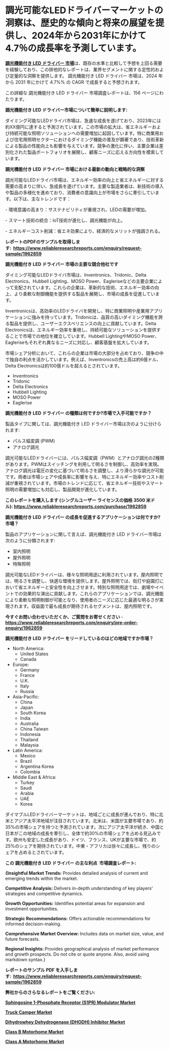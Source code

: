 <p><h1>調光可能なLEDドライバーマーケットの洞察は、歴史的な傾向と将来の展望を提供し、2024年から2031年にかけて4.7％の成長率を予測しています。</h1></p><p data-sourcepos="1:1-1:157"><strong><a href="https://www.reliableresearchreports.com/dimmable-led-driver-r1962859?utm_campaign=110&utm_medium=36&utm_source=Github&utm_content=ia&utm_term=18122024&utm_id=dimmable-led-driver">調光機能付き LED ドライバー 市場</a></strong>は、既存の水準と比較して予想を上回る需要を経験しており、この排他的なレポートは、業界セグメントに関する定性的および定量的な洞察を提供します。 調光機能付き LED ドライバー 市場は、2024 年から 2031 年にかけて 4.7%% の CAGR で成長すると予想されます。</p>
<p data-sourcepos="3:1-3:50">この詳細な 調光機能付き LED ドライバー 市場調査レポートは、156 ページにわたります。</p>
<p><strong>調光機能付き LED ドライバー市場について簡単に説明します:</strong></p>
<p><p>ダイミング可能なLEDドライバ市場は、急速な成長を遂げており、2023年には約XX億円に達すると予測されています。この市場の拡大は、省エネルギーおよび持続可能な照明ソリューションへの需要増加に起因しています。特に商業用および住宅用照明セクターにおけるダイミング機能の普及が顕著であり、技術革新による製品の性能向上も影響を与えています。競争の激化に伴い、主要企業は差別化された製品ポートフォリオを展開し、顧客ニーズに応える方向性を模索しています。</p></p>
<p><strong>調光機能付き LED ドライバー 市場における最新の動向と戦略的な洞察</strong></p>
<p><p>調光可能なLEDドライバ市場は、エネルギー効率の向上と省エネルギーに対する需要の高まりに伴い、急成長を遂げています。主要な製造業者は、新技術の導入や製品の多様化を進めており、消費者の意識向上が市場をさらに牽引しています。以下は、主なトレンドです：</p><p>- 環境意識の高まり：サステナビリティが重視され、LEDの需要が増加。</p><p>- スマート技術の統合：IoT技術が進化し、調光機能が向上。</p><p>- エネルギーコスト削減：省エネ効果により、経済的なメリットが強調される。</p></p>
<p><strong>レポートのPDFのサンプルを取得します</strong><strong>:&nbsp;&nbsp;<a href="https://www.reliableresearchreports.com/enquiry/request-sample/1962859?utm_campaign=110&utm_medium=36&utm_source=Github&utm_content=ia&utm_term=18122024&utm_id=dimmable-led-driver">https://www.reliableresearchreports.com/enquiry/request-sample/1962859</a></strong></p>
<p><strong>調光機能付き LED ドライバー 市場の主要な競合他社です</strong></p>
<p><p>ダイミング可能なLEDドライバ市場は、Inventronics、Tridonic、Delta Electronics、Hubbell Lighting、MOSO Power、Eagleriseなどの主要企業によって支配されています。これらの企業は、革新的な技術、エネルギー効率の向上、より柔軟な制御機能を提供する製品を展開し、市場の成長を促進しています。</p><p>Inventronicsは、高効率のLEDドライバを開発し、特に商業照明や産業用アプリケーションに強みを持っています。Tridonicは、品質の高いダイミング機能を誇る製品を提供し、ユーザーエクスペリエンスの向上に貢献しています。Delta Electronicsは、エネルギー効率を重視し、持続可能なソリューションを提供することで市場での地位を確立しています。Hubbell LightingやMOSO Power、Eagleriseもそれぞれ異なるニーズに対応し、顧客基盤を拡大しています。</p><p>市場シェア分析において、これらの企業は市場の大部分を占めており、競争の中で独自の利点を活かしています。例えば、Inventronicsの売上高は約6億ドル、Delta Electronicsは約100億ドルを超えるとされています。</p></p>
<p><ul><li>Inventronics</li><li>Tridonic</li><li>Delta Electronics</li><li>Hubbell Lighting</li><li>MOSO Power</li><li>Eaglerise</li></ul></p>
<p><strong>調光機能付き LED ドライバー の種類は何ですか?市場で入手可能ですか？</strong></p>
<p>製品タイプに関しては、調光機能付き LED ドライバー市場は次のように分けられます:</p>
<p><ul><li>パルス幅変調 (PWM)</li><li>アナログ調光</li></ul></p>
<p><p>調光可能なLEDドライバーには、パルス幅変調（PWM）とアナログ調光の2種類があります。PWMはスイッチングを利用して明るさを制御し、高効率を実現。アナログ調光は電圧の変化に基づいて明るさを調整し、より滑らかな調光が可能です。両者は市場シェアや成長率に影響を与え、特にエネルギー効率やコスト削減が重視されています。市場のトレンドに応じて、省エネルギー技術やスマート照明の需要増加にも対応し、製品開発が進化しています。</p></p>
<p><strong>このレポートを購入します (シングルユーザー ライセンスの価格 3500 米ドル):&nbsp;<a href="https://www.reliableresearchreports.com/purchase/1962859?utm_campaign=110&utm_medium=36&utm_source=Github&utm_content=ia&utm_term=18122024&utm_id=dimmable-led-driver">https://www.reliableresearchreports.com/purchase/1962859</a></strong></p>
<p><strong>調光機能付き LED ドライバー の成長を促進するアプリケーションは何ですか?市場？</strong></p>
<p>製品のアプリケーションに関して言えば、調光機能付き LED ドライバー市場は次のように分類されます:</p>
<p><ul><li>室内照明</li><li>屋外照明</li><li>特殊照明</li></ul></p>
<p><p>調光可能なLEDドライバーは、様々な照明用途に利用されています。屋内照明では、明るさを調整し、快適な環境を提供します。屋外照明では、街灯や庭園灯において省エネルギーと安全性を向上させます。特別な照明用途では、劇場やイベントでの効果的な演出に貢献します。これらのアプリケーションでは、調光機能により柔軟な照明制御が可能となり、使用者のニーズに応じた最適な明るさが実現されます。収益面で最も成長が期待されるセグメントは、屋内照明です。</p></p>
<p><strong>今すぐお問い合わせいただくか、ご質問をお寄せください</strong><strong>&nbsp;</strong>-<strong><a href="https://www.reliableresearchreports.com/enquiry/pre-order-enquiry/1962859?utm_campaign=110&utm_medium=36&utm_source=Github&utm_content=ia&utm_term=18122024&utm_id=dimmable-led-driver">https://www.reliableresearchreports.com/enquiry/pre-order-enquiry/1962859</a></strong></p>
<p><strong>調光機能付き LED ドライバー をリードしているのはどの地域ですか市場？</strong></p>
<p><ul>
    <li>
        North America:
        <ul>
            <li>United States</li>
            <li>Canada</li>
        </ul>
    </li>
    <li>
        Europe:
        <ul>
            <li>Germany</li>
            <li>France</li>
            <li>U.K.</li>
            <li>Italy</li>
            <li>Russia</li>
        </ul>
    </li>
    <li>
        Asia-Pacific:
        <ul>
            <li>China</li>
            <li>Japan</li>
            <li>South Korea</li>
            <li>India</li>
            <li>Australia</li>
            <li>China Taiwan</li>
            <li>Indonesia</li>
            <li>Thailand</li>
            <li>Malaysia</li>
        </ul>
    </li>
    <li>
        Latin America:
        <ul>
            <li>Mexico</li>
            <li>Brazil</li>
            <li>Argentina Korea</li>
            <li>Colombia</li>
        </ul>
    </li>
    <li>
        Middle East & Africa:
        <ul>
            <li>Turkey</li>
            <li>Saudi</li>
            <li>Arabia</li>
            <li>UAE</li>
            <li>Korea</li>
        </ul>
    </li>
    </ul></p>
<p><p>ダイマブルLEDドライバーマーケットは、地域ごとに成長が進んでおり、特に北米とアジア太平洋地域が注目されています。北米は、米国が主要市場であり、約35%の市場シェアを持つと予測されています。次にアジア太平洋が続き、中国と日本がこの地域の成長を牽引し、全体で約30%の市場シェアを占める見込みです。欧州も安定した成長があり、ドイツ、フランス、UKが主要な市場で、約25%のシェアを期待されています。中東・アフリカは徐々に成長し、残りのシェアを占めるとされています。</p></p>
<p><strong>この 調光機能付き LED ドライバー の主な利点&nbsp; 市場調査レポート:</strong></p>
<p><strong>{Insightful Market Trends:</strong> Provides detailed analysis of current and emerging trends within the market.</p>
<p><strong>Competitive Analysis:</strong> Delivers in-depth understanding of key players' strategies and competitive dynamics.</p>
<p><strong>Growth Opportunities:</strong> Identifies potential areas for expansion and investment opportunities.</p>
<p><strong>Strategic Recommendations:</strong> Offers actionable recommendations for informed decision-making.</p>
<p><strong>Comprehensive Market Overview: </strong>Includes data on market size, value, and future forecasts.</p>
<p><strong>Regional Insights: </strong>Provides geographical analysis of market performance and growth prospects. Do not cite or quote anyone. Also, avoid using markdown syntax.}</p>
<p><strong>レポートのサンプル PDF を入手します:&nbsp;</strong><strong>&nbsp;<a href="https://www.reliableresearchreports.com/enquiry/request-sample/1962859?utm_campaign=110&utm_medium=36&utm_source=Github&utm_content=ia&utm_term=18122024&utm_id=dimmable-led-driver">https://www.reliableresearchreports.com/enquiry/request-sample/1962859</a></strong></p>
<p></p>
<p></p>
<p></p>
<p></p>
<p><strong>弊社からのさらなるレポートをご覧ください:</strong></p>
<p><strong><p><a href="https://github.com/prosalinda88/Market-Research-Report-List-6/blob/main/sphingosine-1-phosphate-receptor-s1pr-modulator-market.md?utm_campaign=110&utm_medium=36&utm_source=Github&utm_content=ia&utm_term=18122024&utm_id=dimmable-led-driver">Sphingosine 1-Phosphate Receptor (S1PR) Modulator Market</a></p><p><a href="https://www.linkedin.com/pulse/market-study-on12-cagr-forecast-from-2024-2031-offeringsignificant-f0xme?utm_campaign=110&utm_medium=36&utm_source=Github&utm_content=ia&utm_term=18122024&utm_id=dimmable-led-driver">Truck Camper Market</a></p><p><a href="https://github.com/globismark/Market-Research-Report-List-5/blob/main/dihydrowhey-dehydrogenase-dhodh-inhibitor-market.md?utm_campaign=110&utm_medium=36&utm_source=Github&utm_content=ia&utm_term=18122024&utm_id=dimmable-led-driver">Dihydrowhey Dehydrogenase (DHODH) Inhibitor Market</a></p><p><a href="https://www.linkedin.com/pulse/revenue-market-trends-class-b-motorhome-projected-75-cagr-from-gmowe?utm_campaign=110&utm_medium=36&utm_source=Github&utm_content=ia&utm_term=18122024&utm_id=dimmable-led-driver">Class B Motorhome Market</a></p><p><a href="https://www.linkedin.com/pulse/resilient-growth-expected-global-class-motorhome-market-projected-nmkse?utm_campaign=110&utm_medium=36&utm_source=Github&utm_content=ia&utm_term=18122024&utm_id=dimmable-led-driver">Class A Motorhome Market</a></p></strong></p>